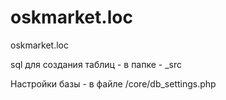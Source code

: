 # oskmarket.loc
oskmarket.loc


sql для создания таблиц - в папке - _src

Настройки базы - в файле /core/db_settings.php
